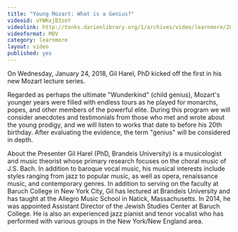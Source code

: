 ```yaml
---
title: "Young Mozart: What is a Genius?"
videoid: uYWKxjB3zeY
videolink: http://tonks.darienlibrary.org/1/archives/video/learnmore/20180124_mozart.mov
videoformat: MOV
category: learnmore
layout: video
published: yes
---
```


On Wednesday, January 24, 2018, Gil Harel, PhD kicked off the first in his new Mozart lecture series. 

Regarded as perhaps the ultimate "Wunderkind" (child genius), Mozart's younger years were filled with endless tours as he played for monarchs, popes, and other members of the powerful elite. During this program we will consider anecdotes and testimonials from those who met and wrote about the young prodigy, and we will listen to works that date to before his 20th birthday. After evaluating the evidence, the term "genius" will be considered in depth.

About the Presenter
Gil Harel (PhD, Brandeis University) is a musicologist and music theorist whose primary research focuses on the choral music of J.S. Bach. In addition to baroque vocal music, his musical interests include styles ranging from jazz to popular music, as well as opera, renaissance music, and contemporary genres. In addition to serving on the faculty at Baruch College in New York City, Gil has lectured at Brandeis University and has taught at the Allegro Music School in Natick, Massachusetts. In 2014, he was appointed Assistant Director of the Jewish Studies Center at Baruch College. He is also an experienced jazz pianist and tenor vocalist who has performed with various groups in the New York/New England area.
